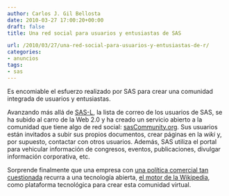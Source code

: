 ```yaml
---
author: Carlos J. Gil Bellosta
date: 2010-03-27 17:00:20+00:00
draft: false
title: Una red social para usuarios y entusiastas de SAS

url: /2010/03/27/una-red-social-para-usuarios-y-entusiastas-de-r/
categories:
- anuncios
tags:
- sas
---
```


Es encomiable el esfuerzo realizado por SAS para crear una comunidad integrada de usuarios y entusiastas.

Avanzando más allá de [SAS-L](http://www.sascommunity.org/wiki/SAS-L), la lista de correo de los usuarios de SAS, se ha subido al carro de la Web 2.0 y ha creado un servicio abierto a la comunidad que tiene algo de red social: [sasCommunity.org](http://www.sascommunity.org). Sus usuarios están invitados a subir sus propios documentos, crear páginas en la _wiki_ y, por supuesto, contactar con otros usuarios. Además, SAS utiliza el portal para vehicular información de congresos, eventos, publicaciones, divulgar información corporativa, etc.

Sorprende finalmente que una empresa con [una política comercial tan cuestionada](http://analisisydecision.es/tag/sas-es-muy-caro/) recurra a una tecnología abierta, [el motor de la Wikipedia](http://www.mediawiki.org/wiki/MediaWiki), como plataforma tecnológica para crear esta comunidad virtual.
